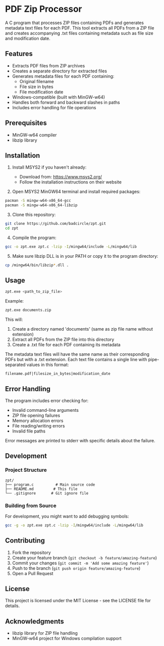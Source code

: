 # PDF Zip Processor

A C program that processes ZIP files containing PDFs and generates metadata text files for each PDF. This tool extracts all PDFs from a ZIP file and creates accompanying .txt files containing metadata such as file size and modification date.

## Features

- Extracts PDF files from ZIP archives
- Creates a separate directory for extracted files
- Generates metadata files for each PDF containing:
  - Original filename
  - File size in bytes
  - File modification date
- Windows-compatible (built with MinGW-w64)
- Handles both forward and backward slashes in paths
- Includes error handling for file operations

## Prerequisites

- MinGW-w64 compiler
- libzip library

## Installation

1. Install MSYS2 if you haven't already:
   - Download from: https://www.msys2.org/
   - Follow the installation instructions on their website

2. Open MSYS2 MinGW64 terminal and install required packages:
```bash
pacman -S mingw-w64-x86_64-gcc
pacman -S mingw-w64-x86_64-libzip
```

3. Clone this repository:
```bash
git clone https://github.com/badcircle/zpt.git
cd zpt
```

4. Compile the program:
```bash
gcc -o zpt.exe zpt.c -lzip -I/mingw64/include -L/mingw64/lib
```

5. Make sure libzip DLL is in your PATH or copy it to the program directory:
```bash
cp /mingw64/bin/libzip*.dll .
```

## Usage

```bash
zpt.exe <path_to_zip_file>
```

Example:
```bash
zpt.exe documents.zip
```

This will:
1. Create a directory named 'documents' (same as zip file name without extension)
2. Extract all PDFs from the ZIP file into this directory
3. Create a .txt file for each PDF containing its metadata

The metadata text files will have the same name as their corresponding PDFs but with a .txt extension. Each text file contains a single line with pipe-separated values in this format:
```
filename.pdf|filesize_in_bytes|modification_date
```

## Error Handling

The program includes error checking for:
- Invalid command-line arguments
- ZIP file opening failures
- Memory allocation errors
- File reading/writing errors
- Invalid file paths

Error messages are printed to stderr with specific details about the failure.

## Development

### Project Structure

```
zpt/
├── program.c          # Main source code
├── README.md         # This file
└── .gitignore       # Git ignore file
```

### Building from Source

For development, you might want to add debugging symbols:
```bash
gcc -g -o zpt.exe zpt.c -lzip -I/mingw64/include -L/mingw64/lib
```

## Contributing

1. Fork the repository
2. Create your feature branch (`git checkout -b feature/amazing-feature`)
3. Commit your changes (`git commit -m 'Add some amazing feature'`)
4. Push to the branch (`git push origin feature/amazing-feature`)
5. Open a Pull Request

## License

This project is licensed under the MIT License - see the LICENSE file for details.

## Acknowledgments

- libzip library for ZIP file handling
- MinGW-w64 project for Windows compilation support
